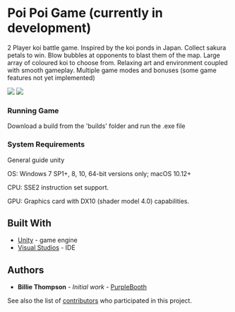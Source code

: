 # Poi Poi Game (currently in development)

2 Player koi battle game. Inspired by the koi ponds in Japan. Collect sakura petals to win.  Blow bubbles at opponents to blast them of the map. Large array of coloured koi to choose from. Relaxing art and environment coupled with smooth gameplay. Multiple game modes and bonuses (some game features not yet implemented)

![](PoipoiUI.gif)
![](poipoigameplay.gif)

### Running Game

Download a build from the 'builds' folder and run the .exe file

### System Requirements

General guide unity

OS: Windows 7 SP1+, 8, 10, 64-bit versions only; macOS 10.12+

CPU: SSE2 instruction set support.

GPU: Graphics card with DX10 (shader model 4.0) capabilities.

## Built With

* [Unity](https://unity.com/) - game engine
* [Visual Studios](https://visualstudio.microsoft.com/) - IDE

## Authors

* **Billie Thompson** - *Initial work* - [PurpleBooth](https://github.com/PurpleBooth)

See also the list of [contributors](https://github.com/your/project/contributors) who participated in this project.



